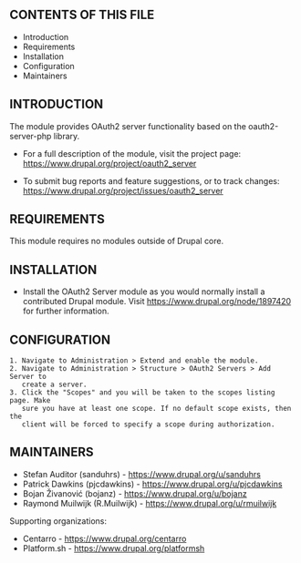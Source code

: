 CONTENTS OF THIS FILE
---------------------

 * Introduction
 * Requirements
 * Installation
 * Configuration
 * Maintainers


INTRODUCTION
------------

The module provides OAuth2 server functionality based on the oauth2-server-php
library.

 * For a full description of the module, visit the project page:
   https://www.drupal.org/project/oauth2_server

 * To submit bug reports and feature suggestions, or to track changes:
   https://www.drupal.org/project/issues/oauth2_server


REQUIREMENTS
------------

This module requires no modules outside of Drupal core.


INSTALLATION
------------

 * Install the OAuth2 Server module as you would normally install a contributed
   Drupal module.
   Visit https://www.drupal.org/node/1897420 for further information.


CONFIGURATION
-------------

    1. Navigate to Administration > Extend and enable the module.
    2. Navigate to Administration > Structure > OAuth2 Servers > Add Server to
       create a server.
    3. Click the "Scopes" and you will be taken to the scopes listing page. Make
       sure you have at least one scope. If no default scope exists, then the
       client will be forced to specify a scope during authorization.


MAINTAINERS
-----------

 * Stefan Auditor (sanduhrs) - https://www.drupal.org/u/sanduhrs
 * Patrick Dawkins (pjcdawkins) - https://www.drupal.org/u/pjcdawkins
 * Bojan Živanović (bojanz) - https://www.drupal.org/u/bojanz
 * Raymond Muilwijk (R.Muilwijk) - https://www.drupal.org/u/rmuilwijk

Supporting organizations:

 * Centarro - https://www.drupal.org/centarro
 * Platform.sh - https://www.drupal.org/platformsh
